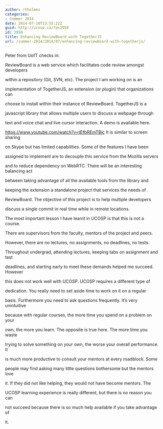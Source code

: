 ```yaml
---
author: rtholmes
categories:
- Summer 2014
date: 2014-07-10T13:55:22Z
guid: http://ucosp.ca/?p=2958
id: 2958
title: Enhancing ReviewBoard with TogetherJS
url: /summer-2014/2014/07/enhancing-reviewboard-with-togetherjs/
---
```


Peter from UofT checks in:

ReviewBoard is a web service which facilitates code review amongst developers
  
within a repository (Git, SVN, etc). The project I am working on is an
  
implementation of TogetherJS, an extension (or plugin) that organizations can
  
choose to install within their instance of ReviewBoard. TogetherJS is a
  
javascript library that allows multiple users to discuss a webpage through
  
text and voice chat and live cursor interaction. A demo is available here.
  
<https://www.youtube.com/watch?v=tEfbREmTBjc> It is similar to screen sharing
  
on Skype but has limited capabilities. Some of the features I have been
  
assigned to implement are to decouple this service from the Mozilla servers
  
and to reduce dependency on WebRTC. There will be an interesting balancing act
  
between taking advantage of all the available tools from the library and
  
keeping the extension a standalone project that services the needs of
  
ReviewBoard. The objective of this project is to help multiple developers
  
discuss a single commit in real time while in remote locations.

The most important lesson I have learnt in UCOSP is that this is not a course.
  
There are supervisors from the faculty, mentors of the project and peers.
  
However, there are no lectures, no assignments, no deadlines, no tests.
  
Throughout undergrad, attending lectures, keeping tabs on assignment and test
  
deadlines, and starting early to meet these demands helped me succeed. However
  
this does not work well with UCOSP. UCOSP requires a different type of
  
dedication. You really need to set aside time to work on it on a regular
  
basis. Furthermore you need to ask questions frequently. It’s very unintuitive
  
because with regular courses, the more time you spend on a problem on your
  
own, the more you learn. The opposite is true here. The more time you waste
  
trying to solve something on your own, the worse your overall performance. It
  
is much more productive to consult your mentors at every roadblock. Some
  
people may find asking many little questions bothersome but the mentors love
  
it. If they did not like helping, they would not have become mentors. The
  
UCOSP learning experience is really different, but there is no reason you can
  
not succeed because there is so much help available if you take advantage of
  
it.